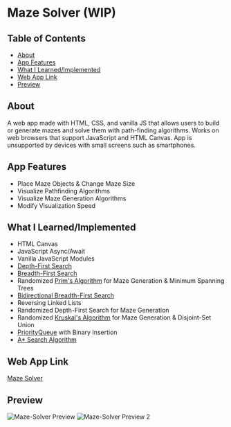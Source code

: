 # Maze Solver (WIP)

## Table of Contents
- [About](#About)
- [App Features](#Features)
- [What I Learned/Implemented](#What-I-Learned-Implemented)
- [Web App Link](#Web-App-Link)
- [Preview](#Preview)

## About <a name="About"></a>
A web app made with HTML, CSS, and vanilla JS that allows users to build or generate mazes and solve them with path-finding algorithms. Works on web browsers that support JavaScript and HTML Canvas. App is unsupported by devices with small screens such as smartphones.

## App Features <a name="Features"></a>
- Place Maze Objects & Change Maze Size
- Visualize Pathfinding Algorithms
- Visualize Maze Generation Algorithms
- Modify Visualization Speed

## What I Learned/Implemented <a name="What-I-Learned-Implemented"></a>
- HTML Canvas
- JavaScript Async/Await
- Vanilla JavaScript Modules
- [Depth-First Search](https://www.programiz.com/dsa/graph-dfs)
- [Breadth-First Search](https://www.programiz.com/dsa/graph-bfs)
- Randomized [Prim's Algorithm](https://www.programiz.com/dsa/prim-algorithm) for Maze Generation & Minimum Spanning Trees
- [Bidirectional Breadth-First Search](https://www.geeksforgeeks.org/bidirectional-search/)
- Reversing Linked Lists
- Randomized Depth-First Search for Maze Generation
- Randomized [Kruskal's Algorithm](https://www.programiz.com/dsa/kruskal-algorithm) for Maze Generation & Disjoint-Set Union
- [PriorityQueue](https://www.programiz.com/dsa/priority-queue) with Binary Insertion
- [A* Search Algorithm](https://www.geeksforgeeks.org/a-search-algorithm/)

## Web App Link <a name="Web-App-Link"></a>
[Maze Solver](https://columbium41.github.io/Maze-Solver/)

## Preview <a name="Preview"></a>
![Maze-Solver Preview](https://user-images.githubusercontent.com/75919484/210032516-4f2941fa-0920-481d-a296-2b2af16ce71e.png)
![Maze-Solver Preview 2](https://user-images.githubusercontent.com/75919484/210032738-6374db7a-5f5d-45fa-9d79-7e9450f7daf6.png)
